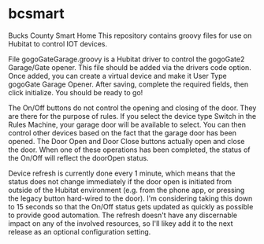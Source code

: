 # bcsmart
Bucks County Smart Home
This repository contains groovy files for use on Hubitat to control IOT devices.  

File gogoGateGarage.groovy is a Hubitat driver to control the gogoGate2 Garage/Gate opener.  This file should be added via the drivers code option.  Once added, you can create a virtual device and make it User Type gogoGate Garage Opener.  After saving, complete the required fields, then click initialize.  You should be ready to go!

The On/Off buttons do not control the opening and closing of the door.  They are there for the purpose of rules.  If you select the device type Switch in the Rules Machine, your garage door will be available to select.  You can then control other devices based on the fact that the garage door has been opened.  The Door Open and Door Close buttons actually open and close the door.  When one of these operations has been completed, the status of the On/Off will reflect the doorOpen status.  

Device refresh is currently done every 1 minute, which means that the status does not change immediately if the door open is initiated from outside of the Hubitat environment (e.g. from the phone app, or pressing the legacy button hard-wired to the door).  I'm considering taking this down to 15 seconds so that the On/Off status gets updated as quickly as possible to provide good automation.  The refresh doesn't have any discernable impact on any of the involved resources, so I'll likey add it to the next release as an optional configuration setting.
